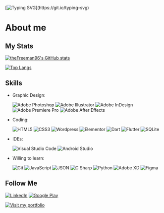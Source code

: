 [![Typing SVG](https://readme-typing-svg.herokuapp.com/?lines=Hi,+I'm+an+Italian+Graphic+Designer.;Welcome+to+my+GitHub,+I'm+Davide.;Hi,+I'm+Davide,+welcome+to+my+GitHub.)](https://git.io/typing-svg)

# About me

## My Stats
[![theFreeman96's GitHub stats](https://github-readme-stats.vercel.app/api?username=theFreeman96&show_icons=true&theme=noctis_minimus)](https://github.com/theFreeman96/github-readme-stats)

[![Top Langs](https://github-readme-stats.vercel.app/api/top-langs/?username=theFreeman96&layout=compact&theme=noctis_minimus)](https://github.com/theFreeman96/github-readme-stats)

## Skills

* Graphic Design:

  ![Adobe Photoshop](https://img.shields.io/badge/Photoshop-31A8FF?logo=adobephotoshop&logoColor=white)
![Adobe Illustrator](https://img.shields.io/badge/Illustrator-FF9A00?logo=adobeillustrator&logoColor=white)
![Adobe InDesign](https://img.shields.io/badge/InDesign-FF3366?logo=adobeindesign&logoColor=white)
![Adobe Premiere Pro](https://img.shields.io/badge/Premiere_Pro-9999FF?logo=adobepremierepro&logoColor=white)
![Adobe After Effects](https://img.shields.io/badge/After_Effects-C991F5?logo=adobeaftereffects&logoColor=white)

* Coding:

  ![HTML5](https://img.shields.io/badge/HTML5-E34F26?logo=html5&logoColor=white)
![CSS3](https://img.shields.io/badge/CSS3-1572B6?logo=css3&logoColor=white)
![Wordpress](https://img.shields.io/badge/Wordpress-21759B?logo=wordpress&logoColor=white)
![Elementor](https://img.shields.io/badge/Elementor-92003B?logo=elementor&logoColor=white)
![Dart](https://img.shields.io/badge/Dart-0175C2?logo=dart&logoColor=white)
![Flutter](https://img.shields.io/badge/Flutter-02569B?logo=flutter&logoColor=white)
![SQLite](https://img.shields.io/badge/SQLite-003B57?logo=sqlite&logoColor=white)

* IDEs:

  ![Visual Studio Code](https://img.shields.io/badge/Visual_Studio_Code-007ACC?logo=visualstudiocode&logoColor=white)
![Android Studio](https://img.shields.io/badge/Android_Studio-3DDC84?logo=androidstudio&logoColor=white)

* Willing to learn:

  ![Git](https://img.shields.io/badge/Git-F05032?logo=git&logoColor=white)
![JavaScript](https://img.shields.io/badge/JavaScript-F7DF1E?logo=javascript&logoColor=white)
![JSON](https://img.shields.io/badge/JSON-000000?logo=json&logoColor=white)
![C Sharp](https://img.shields.io/badge/C_Sharp-239120?logo=csharp&logoColor=white)
![Python](https://img.shields.io/badge/Python-3776AB?logo=python&logoColor=white)
![Adobe XD](https://img.shields.io/badge/Adobe_XD-FF61F6?logo=adobexd&logoColor=white)
![Figma](https://img.shields.io/badge/Figma-F24E1E?logo=figma&logoColor=white)

## Follow Me

[![LinkedIn](https://img.shields.io/badge/LinkedIn-0E76A8?logo=linkedin&logoColor=white)](https://www.linkedin.com/in/davide-belvisi/)
[![Google Play](https://img.shields.io/badge/Google_Play-34A853?logo=googleplay&logoColor=white)](https://play.google.com/store/apps/dev?id=8416983635156421581)

[![Visit my portfolio](https://img.shields.io/badge/Visit_my_portfolio-181717?logo=github&logoColor=white)](https://thefreeman96.github.io/portfolio/)

<!---
theFreeman96/theFreeman96 is a ✨ special ✨ repository because its `README.md` (this file) appears on your GitHub profile.
You can click the Preview link to take a look at your changes.

